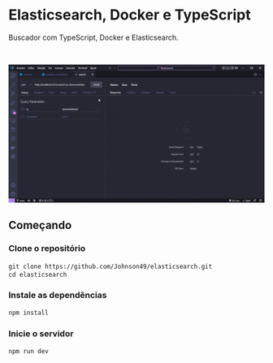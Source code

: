 # Elasticsearch, Docker e TypeScript

Buscador com TypeScript, Docker e Elasticsearch.

<br>

<p align="center">
 <img width="600" src="https://github.com/Johnson49/elasticsearch/blob/main/gif.gif">
</p>

## Começando

### Clone o repositório

```shell
git clone https://github.com/Johnson49/elasticsearch.git
cd elasticsearch
```

### Instale as dependências

```javascript
npm install
```

### Inicie o servidor

```javascript
npm run dev
```
